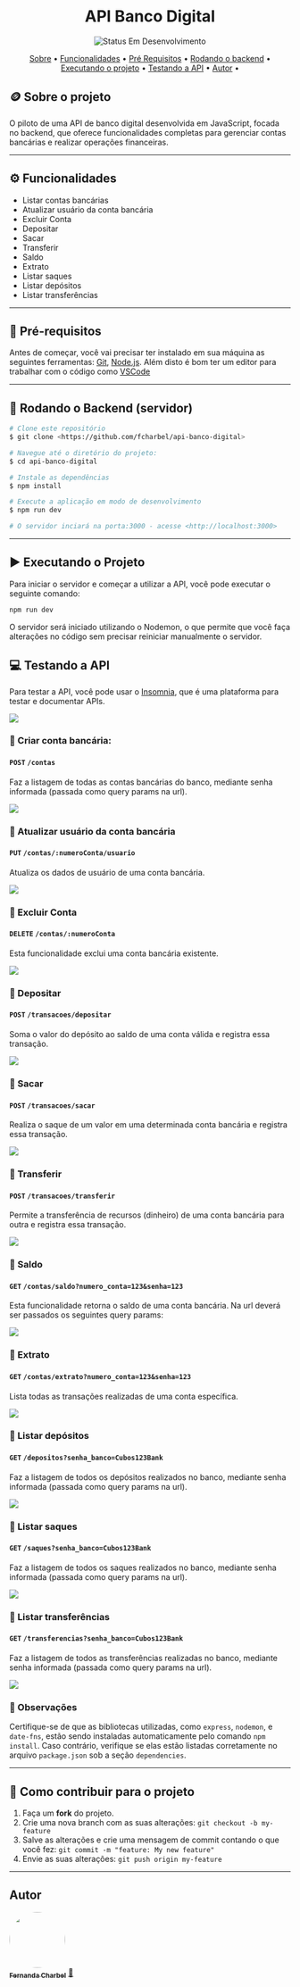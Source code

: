 <h1 align="center"> 
	API Banco Digital 
</h1>

<p align="center">
	<img alt="Status Em Desenvolvimento" src="https://img.shields.io/badge/STATUS-EM%20DESENVOLVIMENTO-green">

 </p>

<p align="center">
 <a href="#coin-sobre-o-projeto">Sobre</a> •
 <a href="#gear-funcionalidades">Funcionalidades</a> •
 <a href="#dizzy-pré-requisitos">Pré Requisitos</a> • 
 <a href="#robot-rodando-o-backend-servidor">Rodando o backend</a> • 
 <a href="#arrow_forward-executando-o-projeto">Executando o projeto</a> • 
 <a href="#computer-testando-a-api">Testando a API</a> •
 <a href="#autor">Autor</a> • 
</p>


## :coin: Sobre o projeto

O piloto de uma API de banco digital desenvolvida em JavaScript, focada no backend, que oferece funcionalidades completas para gerenciar contas bancárias e realizar operações financeiras.

---  

## :gear: Funcionalidades

- Listar contas bancárias
- Atualizar usuário da conta bancária
- Excluir Conta
- Depositar
- Sacar
- Transferir
- Saldo
- Extrato
- Listar saques
- Listar depósitos
- Listar transferências

---

## :dizzy: Pré-requisitos
 
Antes de começar, você vai precisar ter instalado em sua máquina as seguintes ferramentas:
[Git](https://git-scm.com), [Node.js](https://nodejs.org/en/). 
Além disto é bom ter um editor para trabalhar com o código como [VSCode](https://code.visualstudio.com/)

---

## :robot: Rodando o Backend (servidor)

```bash
# Clone este repositório
$ git clone <https://github.com/fcharbel/api-banco-digital>

# Navegue até o diretório do projeto:
$ cd api-banco-digital

# Instale as dependências
$ npm install

# Execute a aplicação em modo de desenvolvimento
$ npm run dev

# O servidor inciará na porta:3000 - acesse <http://localhost:3000>
```
--- 

## :arrow_forward: Executando o Projeto

Para iniciar o servidor e começar a utilizar a API, você pode executar o seguinte comando:

```bash
npm run dev
```
O servidor será iniciado utilizando o Nodemon, o que permite que você faça alterações no código sem precisar reiniciar manualmente o servidor.

## :computer: Testando a API
Para testar a API, você pode usar o [Insomnia](https://insomnia.rest/download), que é uma plataforma para testar e documentar APIs. 

![](https://insomnia.rest/images/run.svg)
###  🔗 Criar conta bancária: 
#### `POST` `/contas`
Faz a listagem de todas as contas bancárias do banco, mediante senha informada (passada como query params na url).

![](./assets/listar-contas.png)

### 🔗 Atualizar usuário da conta bancária

#### `PUT` `/contas/:numeroConta/usuario`

Atualiza os dados de usuário de uma conta bancária. 

![](./assets/atualizar-usuario.png)

### 🔗 Excluir Conta

#### `DELETE` `/contas/:numeroConta`

Esta funcionalidade exclui uma conta bancária existente.

![](./assets/excluir-conta.png)

### 🔗 Depositar

#### `POST` `/transacoes/depositar`

Soma o valor do depósito ao saldo de uma conta válida e registra essa transação.

![](./assets/depositar.png)

### 🔗 Sacar

#### `POST` `/transacoes/sacar`

Realiza o saque de um valor em uma determinada conta bancária e registra essa transação.

![](./assets/sacar.png)


### 🔗 Transferir

#### `POST` `/transacoes/transferir`

Permite a transferência de recursos (dinheiro) de uma conta bancária para outra e registra essa transação.

![](./assets/transferir.png)

### 🔗 Saldo

#### `GET` `/contas/saldo?numero_conta=123&senha=123`

Esta funcionalidade retorna o saldo de uma conta bancária. Na url deverá ser passados os seguintes query params:

![](./assets/saldo.png)


### 🔗 Extrato

#### `GET` `/contas/extrato?numero_conta=123&senha=123`

Lista todas as transações realizadas de uma conta específica. 

![](./assets/extrato.png)


### 🔗 Listar depósitos

#### `GET` `/depositos?senha_banco=Cubos123Bank`

Faz a listagem de todos os depósitos realizados no banco, mediante senha informada (passada como query params na url).

![](./assets/listar-depositos.png)

### 🔗 Listar saques

#### `GET` `/saques?senha_banco=Cubos123Bank`

Faz a listagem de todos os saques realizados no banco, mediante senha informada (passada como query params na url).

![](./assets/listar-saques.png)


### 🔗 Listar transferências

#### `GET` `/transferencias?senha_banco=Cubos123Bank`

Faz a listagem de todos as transferências realizadas no banco, mediante senha informada (passada como query params na url).

![](./assets/listar-transferencias.png)


### 📝 Observações
Certifique-se de que as bibliotecas utilizadas, como ```express```, ```nodemon```, e ```date-fns```, estão sendo instaladas automaticamente pelo comando ```npm install```. Caso contrário, verifique se elas estão listadas corretamente no arquivo ```package.json``` sob a seção ```dependencies```.

---

## 🤝 Como contribuir para o projeto

1. Faça um **fork** do projeto.
2. Crie uma nova branch com as suas alterações: `git checkout -b my-feature`
3. Salve as alterações e crie uma mensagem de commit contando o que você fez: `git commit -m "feature: My new feature"`
4. Envie as suas alterações: `git push origin my-feature`


---

##  Autor

<a href="https://www.linkedin.com/in/fernanda-charbel/">
 <img style="border-radius: 50%;" src="./assets/autora.png" width="100px;" alt=""/>
 <br />
 <sub><b>Fernanda Charbel</b></sub></a> <a href="https://www.linkedin.com/in/fernanda-charbel/" title=""> 🌺 </a>
 <br />

